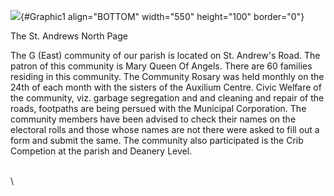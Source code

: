 ![](SCCStAndRdNorth.jpg){#Graphic1 align="BOTTOM" width="550"
height="100" border="0"}

The St. Andrews North Page

The G (East) community of our parish is located on St. Andrew\'s Road.
The patron of this community is Mary Queen Of Angels. There are 60
families residing in this community. The Community Rosary was held
monthly on the 24th of each month with the sisters of the Auxilium
Centre. Civic Welfare of the community, viz. garbage segregation and and
cleaning and repair of the roads, footpaths are being persued with the
Municipal Corporation. The community members have been advised to check
their names on the electoral rolls and those whose names are not there
were asked to fill out a form and submit the same. The community also
participated is the Crib Competion at the parish and Deanery Level.

\
\
